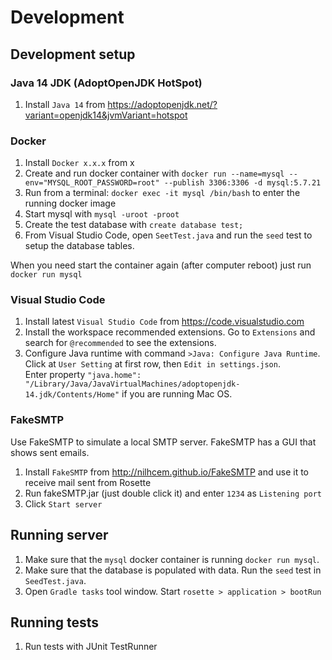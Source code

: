 # Development

## Development setup

### Java 14 JDK (AdoptOpenJDK HotSpot)

1. Install `Java 14` from https://adoptopenjdk.net/?variant=openjdk14&jvmVariant=hotspot


### Docker

1. Install `Docker x.x.x` from x
2. Create and run docker container with `docker run --name=mysql --env="MYSQL_ROOT_PASSWORD=root" --publish 3306:3306 -d mysql:5.7.21`
3. Run from a terminal: `docker exec -it mysql /bin/bash` to enter the running docker image
4. Start mysql with `mysql -uroot -proot`
5. Create the test database with `create database test;`
6. From Visual Studio Code, open `SeetTest.java` and run the `seed` test to setup the database tables.

When you need start the container again (after computer reboot) just run `docker run mysql`


### Visual Studio Code

1. Install latest `Visual Studio Code` from https://code.visualstudio.com
2. Install the workspace recommended extensions. Go to `Extensions` and search for `@recommended` to see the extensions.
3. Configure Java runtime with command `>Java: Configure Java Runtime`.  
   Click at `User Setting` at first row, then `Edit in settings.json`.  
   Enter property `"java.home": "/Library/Java/JavaVirtualMachines/adoptopenjdk-14.jdk/Contents/Home"` if you are running Mac OS.


### FakeSMTP

Use FakeSMTP to simulate a local SMTP server. FakeSMTP has a GUI that shows sent emails.

1. Install `FakeSMTP` from http://nilhcem.github.io/FakeSMTP and use it to receive mail sent from Rosette
2. Run fakeSMTP.jar (just double click it) and enter `1234` as `Listening port`
3. Click `Start server`


## Running server

1. Make sure that the `mysql` docker container is running `docker run mysql`.
2. Make sure that the database is populated with data. Run the `seed` test in `SeedTest.java`.
3. Open `Gradle tasks` tool window. Start `rosette > application > bootRun`


## Running tests

1. Run tests with JUnit TestRunner
